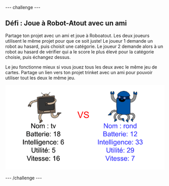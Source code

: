 \--- challenge \---

## Défi : Joue à Robot-Atout avec un ami

Partage ton projet avec un ami et joue à Roboatout. Les deux joueurs utilisent le même projet pour que ce soit juste! Le joueur 1 demande un robot au hasard, puis choisit une catégorie. Le joueur 2 demande alors à un robot au hasard de vérifier qui a le score le plus élevé pour la catégorie choisie, puis échangez dessus.

Le jeu fonctionne mieux si vous jouez tous les deux avec le même jeu de cartes. Partage un lien vers ton projet trinket avec un ami pour pouvoir utiliser tout les deux le même jeu.

![capture d'écran](images/robotrumps-play.png)

\--- /challenge \---